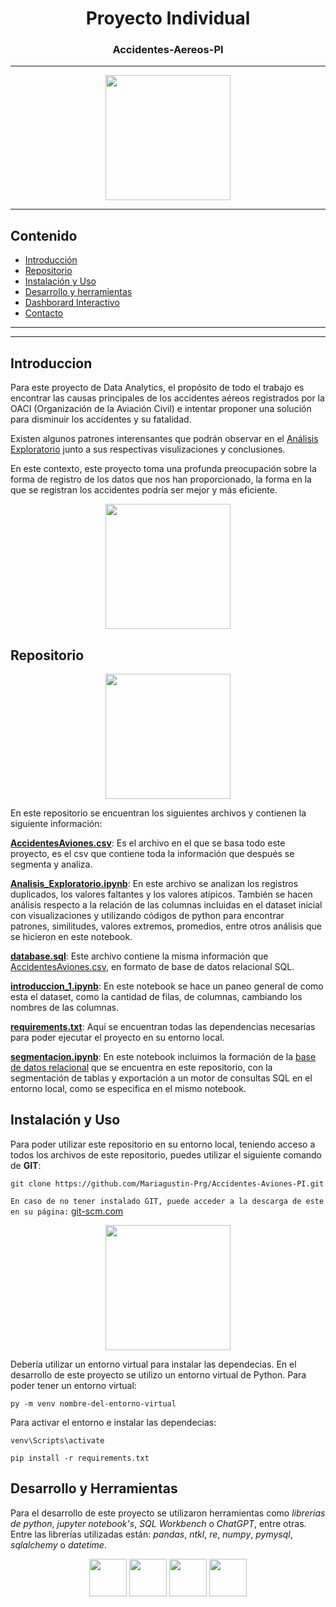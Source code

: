 <h1 align=center>Proyecto Individual</h1>
<h3 align=center>Accidentes-Aereos-PI</h3>

---
<p align=center><img src="https://th.bing.com/th/id/OIP.h98UvBu_yr_BsgFztzTzSwAAAA?pid=ImgDet&rs=1" height=200></p>

---
## Contenido
- [Introducción](##Introduccion")
- [Repositorio](##repositorio)
- [Instalación y Uso](##instalacion-y-uso)
- [Desarrollo y herramientas](##desarrollo-y-herramientas)
- [Dashborard Interactivo](##dashboard)
- [Contacto](##contacto)

---
---
## Introduccion 
Para este proyecto de Data Analytics, el propósito de todo el trabajo es encontrar las causas principales de los accidentes aéreos registrados por la OACI (Organización de la Aviación Civil) e intentar proponer una solución para disminuir los accidentes y su fatalidad.

Existen algunos patrones interensantes que podrán observar en el [Análisis Exploratorio](./Analisis_Exploratorio.ipynb) junto a sus respectivas visulizaciones y conclusiones.

En este contexto, este proyecto toma una profunda preocupación sobre la forma de registro de los datos que nos han proporcionado, la forma en la que se registran los accidentes podría ser mejor y más eficiente.

<p align=center><img src="https://th.bing.com/th/id/R.eac2c83821b51153e7420766a08d5327?rik=y3Xv64SUVi%2fpiA&pid=ImgRaw&r=0" height=200></p>

## Repositorio

<p align=center><img src="https://th.bing.com/th/id/OIP.tXLFnThYgg4QUI2R-KQHxAHaEK?pid=ImgDet&rs=1" height=200></p>

En este repositorio se encuentran los siguientes archivos y contienen la siguiente información:

[**AccidentesAviones.csv**](./AccidentesAviones.csv): Es el archivo en el que se basa todo este proyecto, es el csv que contiene toda la información que después se segmenta y analiza.

[**Analisis_Exploratorio.ipynb**](Analisis_Exploratorio.ipynb):  En este archivo se analizan los registros duplicados, los valores faltantes y los valores atípicos. También se hacen análisis respecto a la relación de las columnas incluidas en el dataset inicial con visualizaciones y utilizando códigos de python para encontrar patrones, similitudes, valores extremos, promedios, entre otros análisis que se hicieron en este notebook.

[**database.sql**](database.sql): Este archivo contiene la misma información que [AccidentesAviones.csv](AccidentesAviones.csv), en formato de base de datos relacional SQL.

[**introduccion_1.ipynb**](introduccion_1.ipynb): En este notebook se hace un paneo general de como esta el dataset, como la cantidad de filas, de columnas, cambiando los nombres de las columnas.

[**requirements.txt**](requirements.txt): Aquí se encuentran todas las dependencias necesarias para poder ejecutar el proyecto en su entorno local.

[**segmentacion.ipynb**](segmentacion_2.ipynb): En este notebook incluimos la formación de la [base de datos relacional](database.sql) que se encuentra en este repositorio, con la segmentación de tablas y exportación a un motor de consultas SQL en el entorno local, como se especifica en el mismo notebook.

## Instalación y Uso
Para poder utilizar este repositorio en su entorno local, teniendo acceso a todos los archivos de este repositorio, puedes utilizar el siguiente comando de **GIT**:
```
git clone https://github.com/Mariagustin-Prg/Accidentes-Aviones-PI.git
```
```En caso de no tener instalado GIT, puede acceder a la descarga de este en su página:``` [git-scm.com](https://git-scm.com/downloads)

<p align=center><img src="https://th.bing.com/th/id/R.475062ddf343c988cbb17760f4eaa820?rik=80a78shVstRy3g&pid=ImgRaw&r=0" height=200>

Debería utilizar un entorno virtual para instalar las dependecias. En el desarrollo de este proyecto se utilizo un entorno virtual de Python. Para poder tener un entorno virtual:

```
py -m venv nombre-del-entorno-virtual
```

Para activar el entorno e instalar las dependecias:
```
venv\Scripts\activate

pip install -r requirements.txt
```

## Desarrollo y Herramientas
Para el desarrollo de este proyecto se utilizaron herramientas como *librerías de python*, *jupyter notebook's*, *SQL Workbench* o *ChatGPT*, entre otras. Entre las librerías utilizadas están: *pandas*, *ntkl*, *re*, *numpy*, *pymysql*, *sqlalchemy* o *datetime*.

<p align=center><img src="https://th.bing.com/th/id/OIP.WqdMmNrSKzbDWx0Yc9_VUgHaC_?pid=ImgDet&rs=1" height=60>
<img src="https://miro.medium.com/max/765/1*qePzd2m_uIPvsozXYh89CQ.png" height=60> 
<img src="https://th.bing.com/th/id/R.13e8ebca307d02e996f676ecaabdffb2?rik=Syl7UOWvJYGwSQ&pid=ImgRaw&r=0" height=60>
<img src="https://th.bing.com/th/id/OIP.IDZGIlL9zPcQsl8xdhX2KwHaEV?pid=ImgDet&rs=1" height=60>
</p>

